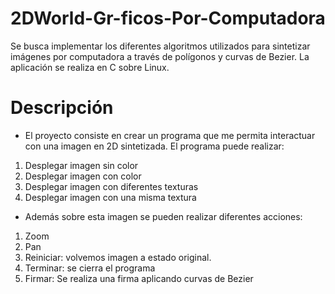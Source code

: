 # 2DWorld-Gr-ficos-Por-Computadora
Se busca implementar los diferentes algoritmos utilizados para sintetizar imágenes por computadora a través de polígonos y curvas de Bezier. La aplicación se realiza en C sobre Linux.

# Descripción
- El proyecto consiste en crear un programa que me permita interactuar con una imagen en 2D sintetizada. El programa puede realizar:
1) Desplegar imagen sin color
2) Desplegar imagen con color
3) Desplegar imagen con diferentes texturas
4) Desplegar imagen con una misma textura
- Además sobre esta imagen se pueden realizar diferentes acciones:
1) Zoom
2) Pan
3) Reiniciar: volvemos imagen a estado original.
4) Terminar: se cierra el programa
5) Firmar: Se realiza una firma aplicando curvas de Bezier
